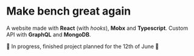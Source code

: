 # Make bench great again

A website made with **React** (with _hooks_), **Mobx** and **Typescript**.
Custom API with **GraphQL** and **MongoDB**.

:construction: In progress, finished project planned for the 12th of June :construction:
